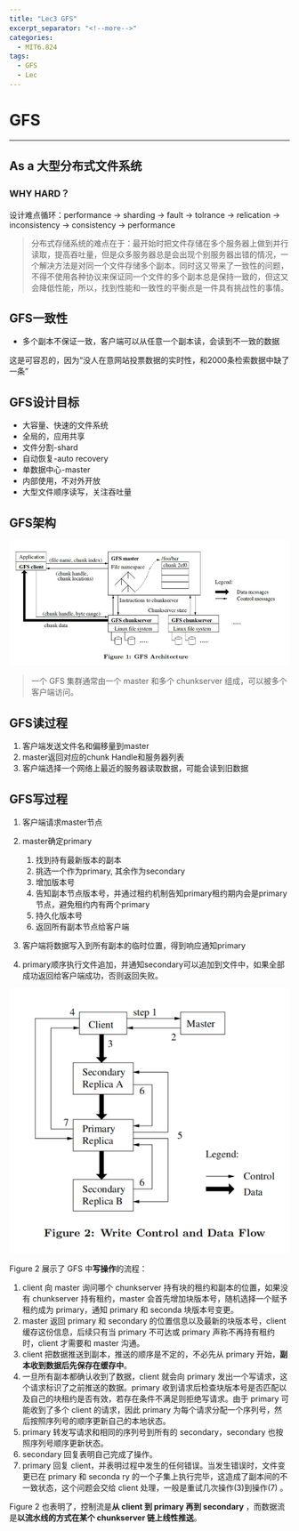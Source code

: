 ```yaml
---
title: "Lec3 GFS"
excerpt_separator: "<!--more-->"
categories:
  - MIT6.824
tags:
  - GFS
  - Lec
---
```


# GFS

------

## As a 大型分布式文件系统

### WHY HARD？

设计难点循环：performance -> sharding -> fault -> tolrance -> relication -> inconsistency -> consistency -> performance

> 分布式存储系统的难点在于：最开始时把文件存储在多个服务器上做到并行读取，提高吞吐量，但是众多服务器总是会出现个别服务器出错的情况，一个解决方法是对同一个文件存储多个副本，同时这又带来了一致性的问题，不得不使用各种协议来保证同一个文件的多个副本总是保持一致的，但这又会降低性能，所以，找到性能和一致性的平衡点是一件具有挑战性的事情。
<!--more-->
## GFS一致性

- 多个副本不保证一致，客户端可以从任意一个副本读，会读到不一致的数据

这是可容忍的，因为“没人在意网站投票数据的实时性，和2000条检索数据中缺了一条”

## GFS设计目标

- 大容量、快速的文件系统
- 全局的，应用共享
- 文件分割-shard
- 自动恢复-auto recovery
- 单数据中心-master
- 内部使用，不对外开放
- 大型文件顺序读写，关注吞吐量

## GFS架构

![GFS Architecture](/assets/images/GFS-Architecture.jpeg)

>一个 GFS 集群通常由一个 master 和多个 chunkserver 组成，可以被多个客户端访问。

## GFS读过程

1. 客户端发送文件名和偏移量到master
2. master返回对应的chunk Handle和服务器列表
3. 客户端选择一个网络上最近的服务器读取数据，可能会读到旧数据

## GFS写过程

1. 客户端请求master节点
2. master确定primary
   1. 找到持有最新版本的副本
   2. 挑选一个作为primary, 其余作为secondary
   3. 增加版本号
   4. 告知副本节点版本号，并通过租约机制告知primary租约期内会是primary节点，避免租约内有两个primary
   5. 持久化版本号
   6. 返回所有副本节点给客户端

3. 客户端将数据写入到所有副本的临时位置，得到响应通知primary
4. primary顺序执行文件追加，并通知secondary可以追加到文件中，如果全部成功返回给客户端成功，否则返回失败。

![Write Control and Data Flow](/assets/images/Write-Control-and-Data-Flow.png)

Figure 2 展示了 GFS 中**写操作**的流程：

1. client 向 master 询问哪个 chunkserver 持有块的租约和副本的位置，如果没有 chunkserver 持有租约，master 会首先增加块版本号，随机选择一个赋予租约成为 primary，通知 primary 和 seconda 块版本号变更。
2. master 返回 primary 和 secondary 的位置信息以及最新的块版本号，client 缓存这份信息，后续只有当 primary 不可达或 primary 声称不再持有租约时，client 才需要和 master 沟通。
3. client 把数据推送到副本，推送的顺序是不定的，不必先从 primary 开始，**副本收到数据后先保存在缓存中**。
4. 一旦所有副本都确认收到了数据，client 就会向 primary 发出一个写请求，这个请求标识了之前推送的数据。primary 收到请求后检查块版本号是否匹配以及自己的块租约是否有效，若存在条件不满足则拒绝写请求。由于 primary 可能收到了多个 client 的请求，因此 primary 为每个请求分配一个序列号，然后按照序列号的顺序更新自己的本地状态。
5. primary 转发写请求和相同的序列号到所有的 secondary，secondary 也按照序列号顺序更新状态。
6. secondary 回复表明自己完成了操作。
7. primary 回复 client，并表明过程中发生的任何错误。当发生错误时，文件变更已在 primary 和 seconda ry 的一个子集上执行完毕，这造成了副本间的不一致状态，这个问题会交给 client 处理，一般是重试几次操作(3)到操作(7) 。

Figure 2 也表明了，控制流是**从 client 到 primary 再到 secondary** ，而数据流是**以流水线的方式在某个 chunkserver 链上线性推送**。